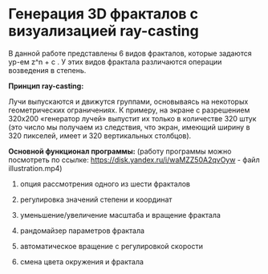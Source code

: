 # Генерация 3D фракталов c визуализацией ray-casting

В данной работе представлены 6 видов фракталов, которые задаются ур-ем z^n + c . У этих видов фрактала различаются операции возведения в степень.

**Принцип ray-casting:** 

Лучи выпускаются и движутся группами, основываясь на некоторых геометрических ограничениях. К примеру, на экране с разрешением 320х200 «генератор лучей» выпустит их только в количестве 320 штук (это число мы получаем из следствия, что экран, имеющий ширину в 320 пикселей, имеет и 320 вертикальных столбцов).

**Основной функционал программы:** (работу программы можно посмотреть по ссылке: https://disk.yandex.ru/i/waMZZ50A2qvOyw - файл illustration.mp4)

1) опция рассмотрения одного из шести фракталов

2) регулировка значений степени и координат

3) уменьшение/увеличение масштаба и вращение фрактала

4) рандомайзер параметров фрактала

5) автоматическое вращение с регулировкой скорости

6) смена цвета окружения и фрактала

